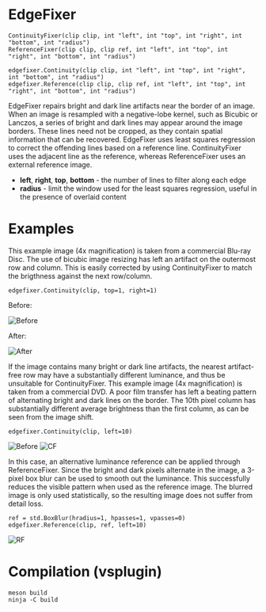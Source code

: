 EdgeFixer
=========

    ContinuityFixer(clip clip, int "left", int "top", int "right", int "bottom", int "radius")
    ReferenceFixer(clip clip, clip ref, int "left", int "top", int "right", int "bottom", int "radius")

    edgefixer.Continuity(clip clip, int "left", int "top", int "right", int "bottom", int "radius")
    edgefixer.Reference(clip clip, clip ref, int "left", int "top", int "right", int "bottom", int "radius")

EdgeFixer repairs bright and dark line artifacts near the border of an image. When an image is resampled with a negative-lobe kernel, such as Bicubic or Lanczos, a series of bright and dark lines may appear around the image borders. These lines need not be cropped, as they contain spatial information that can be recovered. EdgeFixer uses least squares regression to correct the offending lines based on a reference line. ContinuityFixer uses the adjacent line as the reference, whereas ReferenceFixer uses an external reference image.

* **left**, **right**, **top**, **bottom** - the number of lines to filter along each edge
* **radius** - limit the window used for the least squares regression, useful in the presence of overlaid content

Examples
========
This example image (4x magnification) is taken from a commercial Blu-ray Disc. The use of bicubic image resizing has left an artifact on the outermost row and column. This is easily corrected by using ContinuityFixer to match the brigthness against the next row/column.

    edgefixer.Continuity(clip, top=1, right=1)

Before:

![Before](https://user-images.githubusercontent.com/2678995/45466794-ebc7e900-b6d0-11e8-944a-1cc3ce4cdf60.png)

After:

![After](https://user-images.githubusercontent.com/2678995/45466793-ebc7e900-b6d0-11e8-9b7e-4cc68e17cc7f.png)

If the image contains many bright or dark line artifacts, the nearest artifact-free row may have a substantially different luminance, and thus be unsuitable for ContinuityFixer. This example image (4x magnification) is taken from a commercial DVD. A poor film transfer has left a beating pattern of alternating bright and dark lines on the border. The 10th pixel column has substantially different average brightness than the first column, as can be seen from the image shift.

    edgefixer.Continuity(clip, left=10)

![Before](https://user-images.githubusercontent.com/2678995/45467300-c688aa00-b6d3-11e8-83e2-3b95d7c8f354.png)
![CF](https://user-images.githubusercontent.com/2678995/45467298-c688aa00-b6d3-11e8-9b65-c77809cfa831.png)

In this case, an alternative luminance reference can be applied through ReferenceFixer. Since the bright and dark pixels alternate in the image, a 3-pixel box blur can be used to smooth out the luminance. This successfully reduces the visible pattern when used as the reference image. The blurred image is only used statistically, so the resulting image does not suffer from detail loss.

    ref = std.BoxBlur(hradius=1, hpasses=1, vpasses=0)
    edgefixer.Reference(clip, ref, left=10)

![RF](https://user-images.githubusercontent.com/2678995/45467299-c688aa00-b6d3-11e8-8729-8b0152245841.png)

Compilation (vsplugin)
========
```
meson build
ninja -C build
```
